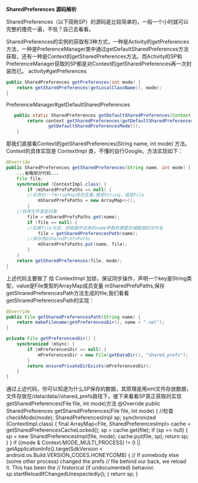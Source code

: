 **SharedPreferences 源码解析**

SharedPreferences（以下简称SP）的源码是比较简单的，一般一个小时就可以完整的撸完一遍，不信？自己去看看。

SharedPreferences的实例的获取有3种方式，一种是Activity的getPreferences方法，一种是PreferenceManager类中通过getDefaultSharedPreferences方法获取，还有一种是Context的getSharedPreferences方法。而Activity的SP和PreferenceManager获取的SP都是对Context的getSharedPreferences再一次封装而已。
activity#getPreferences
```java
public SharedPreferences getPreferences(int mode) {
    return getSharedPreferences(getLocalClassName(), mode);
}
```
PreferenceManager#getDefaultSharedPreferences
```java
   public static SharedPreferences getDefaultSharedPreferences(Context context) {
        return context.getSharedPreferences(getDefaultSharedPreferencesName(context),
                getDefaultSharedPreferencesMode());
    }
```
那我们直接看Context的getSharedPreferences(String name, int mode) 方法。Context的具体实现是 ContextImpl 类，不懂的自行Google。方法实现如下：
```java
@Override
public SharedPreferences getSharedPreferences(String name, int mode) {
	...省略部分代码...
    File file;
    synchronized (ContextImpl.class) {
        if (mSharedPrefsPaths == null) {
	    //实例化一个ArrayMap成员变量,键是String，值是File
            mSharedPrefsPaths = new ArrayMap<>();
        }
	//获得文件类型对象
        file = mSharedPrefsPaths.get(name);
        if (file == null) {
	    //如果file为空，则根据传进来的name参数构建要存储数据的文件名
            file = getSharedPreferencesPath(name);
	    //保存到mSharedPrefsPaths
            mSharedPrefsPaths.put(name, file);
        }
    }
    return getSharedPreferences(file, mode);
}
```
上述代码主要做了 给 ContextImpl 加锁，保证同步操作，声明一个key是String类型，value是File类型的ArrayMap成员变量 mSharedPrefsPaths,保存getShraredPreferencesPath方法生成的file,我们看看getShraredPreferencesPath的实现：
```java
@Override
public File getSharedPreferencesPath(String name) {
    return makeFilename(getPreferencesDir(), name + ".xml");
}
```
```java
private File getPreferencesDir() {
    synchronized (mSync) {
        if (mPreferencesDir == null) {
            mPreferencesDir = new File(getDataDir(), "shared_prefs");
        }
        return ensurePrivateDirExists(mPreferencesDir);
    }
}
```
通过上述代码，你可以知道为什么SP保存的数据，其原理是用xml文件存放数据，文件存放在/data/data/<package name>/shared_prefs路径下。接下来看看SP真正获取的实现
getSharedPreferences(File file, int mode)方法
@Override
public SharedPreferences getSharedPreferences(File file, int mode) {
	//检查
    checkMode(mode);
    SharedPreferencesImpl sp;
    synchronized (ContextImpl.class) {
        final ArrayMap<File, SharedPreferencesImpl> cache = getSharedPreferencesCacheLocked();
        sp = cache.get(file);
        if (sp == null) {
            sp = new SharedPreferencesImpl(file, mode);
            cache.put(file, sp);
            return sp;
        }
    }
    if ((mode & Context.MODE_MULTI_PROCESS) != 0 ||
        getApplicationInfo().targetSdkVersion < android.os.Build.VERSION_CODES.HONEYCOMB) {
        // If somebody else (some other process) changed the prefs
        // file behind our back, we reload it.  This has been the
        // historical (if undocumented) behavior.
        sp.startReloadIfChangedUnexpectedly();
    }
    return sp;
}


